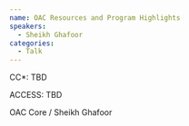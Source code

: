 ```yaml
---
name: OAC Resources and Program Highlights
speakers:
  - Sheikh Ghafoor
categories:
  - Talk
---
```


CC*:  TBD

ACCESS: TBD

OAC Core / Sheikh Ghafoor